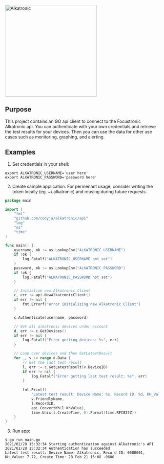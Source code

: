 <img src="https://alkatronic.focustronic.com/images/alkatronic_logo.png" width="300" alt="Alkatronic">

## Purpose
This project contains an GO api client to connect to the Focustronic Alkatronic api. 
You can authenticate with your own credentials and retrieve the test results for your devices. 
Then you can use the data for other use cases such as monitoring, graphing, and alerting.

## Examples

1. Set credentials in your shell:
```
export ALKATRONIC_USERNAME='user here'
export ALKATRONIC_PASSWORD='password here'
```
2. Create sample application. For permenant usage, consider writing the token locally (eg. ~/.alkatronic) and reusing
during future requests.
```go
package main

import (
	"fmt"
	"github.com/codyja/alkatronic/api"
	"log"
	"os"
	"time"
)

func main() {
	username, ok := os.LookupEnv("ALKATRONIC_USERNAME")
	if !ok {
		log.Fatalf("ALKATRONIC_USERNAME not set")
	}
	password, ok := os.LookupEnv("ALKATRONIC_PASSWORD")
	if !ok {
		log.Fatalf("ALKATRONIC_PASSWORD not set")
	}

	// Initialize new Alkatronic Client
	c, err := api.NewAlkatronicClient()
	if err != nil {
		fmt.Errorf("error initializing new Alkatronic Client")
	}

	c.Authenticate(username, password)

	// Get all alkatronic devices under account
	d, err := c.GetDevices()
	if err != nil {
		log.Fatalf("Error getting devices: %s", err)
	}

	// Loop over devices and then GetLatestResult
	for _, v := range d.Data {
		// Get the last test result
		l, err := c.GetLatestResult(v.DeviceID)
		if err != nil {
			log.Fatalf("Error getting last test result: %s", err)
		}
		
		fmt.Printf(
			"Latest test result: Device Name: %s, Record ID: %d, KH_Value: %.2f, Create Time: %s\n",
			v.FriendlyName,
			l.RecordID,
			api.ConvertKh(l.KhValue),
			time.Unix(l.CreateTime, 0).Format(time.RFC822Z))
	}
}
```   
3. Run app:
```
$ go run main.go
2021/02/28 15:32:34 Starting authentication against Alkatronic's API
2021/02/28 15:32:34 Authentication has succeeded
Latest test result: Device Name: Alkatronic, Record ID: 0000001, KH_Value: 7.72, Create Time: 28 Feb 21 15:08 -0600
```
